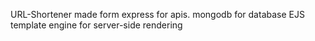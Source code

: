URL-Shortener made form express for apis.
mongodb for database
EJS template engine for server-side rendering

